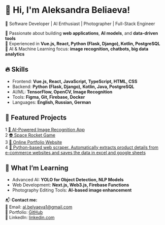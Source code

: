 # 👋 Hi, I'm Aleksandra Beliaeva!
🚀 Software Developer | AI Enthusiast | Photographer | Full-Stack Engineer

🔹 Passionate about building **web applications**, **AI models**, and **data-driven tools**  
🔹 Experienced in **Vue.js, React, Python (Flask, Django), Kotlin, PostgreSQL**  
🔹 AI & Machine Learning focus: **image recognition, chatbots, big data analytics**  

## 🔥 Skills
- Frontend: **Vue.js, React, JavaScript, TypeScript, HTML, CSS**
- Backend: **Python (Flask, Django), Kotlin, Java, PostgreSQL**
- AI/ML: **TensorFlow, OpenCV, Image Recognition**
- Tools: **Figma, Git, Firebase, Docker**
- Languages: **English, Russian, German**

## 📂 Featured Projects
1 [📸 AI-Powered Image Recognition App](https://ai-image-recognition.vercel.app/)  
2 [👽 Space Rocket Game](https://portfolio-game-q3ok7d3u0-albelyaevas-projects.vercel.app/)  
3 [🎨 Online Portfolio Website](https://aleksandra-cv.vercel.app/)  
4 [🐝 Python-based web scraper. Automatically extracts product details from e-commerce websites and saves the data in excel and google sheets](https://github.com/albelyaeva/web-scraper)

## 🌱 What I’m Learning
- Advanced AI: **YOLO for Object Detection, NLP Models**
- Web Development: **Next.js, Web3.js, Firebase Functions**
- Photography Editing Tools: **AI-based image enhancement**

📬 **Contact me:**  
📧 Email: [al.belyaeva1@gmail.com](mailto:al.belyaeva1@gmail.com)  
🔗 Portfolio: [GitHub](https://github.com/albelyaeva)  
💼 LinkedIn: [linkedin.com](https://www.linkedin.com/in/aleksandra-beliaeva-097456176/)
